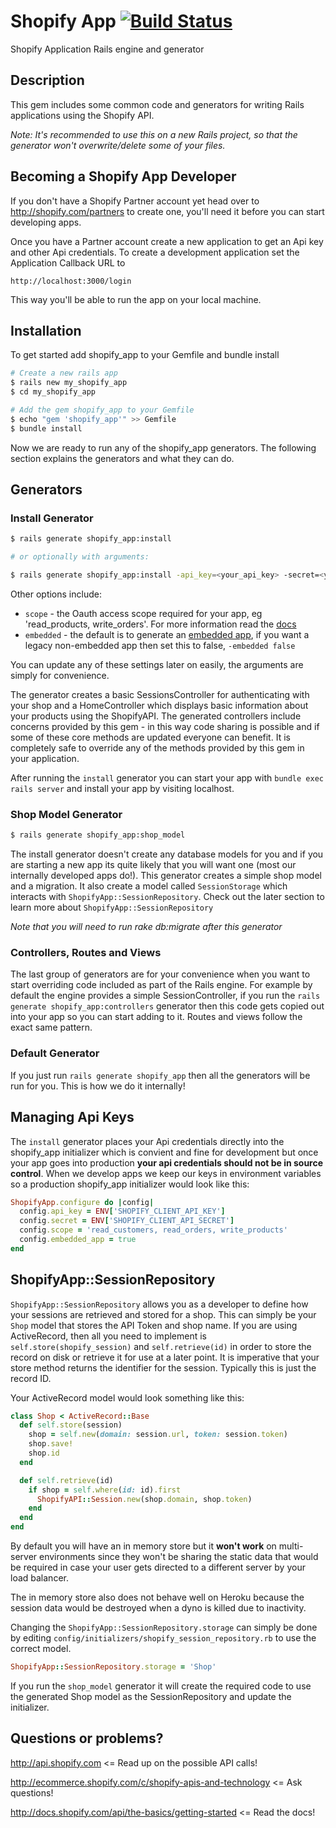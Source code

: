 Shopify App      [![Build Status](https://travis-ci.org/Shopify/shopify_app.png)](https://travis-ci.org/Shopify/shopify_app)
===========

Shopify Application Rails engine and generator


Description
-----------
This gem includes some common code and generators for writing Rails applications using the Shopify API.

*Note: It's recommended to use this on a new Rails project, so that the generator won't overwrite/delete some of your files.*


Becoming a Shopify App Developer
--------------------------------
If you don't have a Shopify Partner account yet head over to http://shopify.com/partners to create one, you'll need it before you can start developing apps.

Once you have a Partner account create a new application to get an Api key and other Api credentials. To create a development application set the Application Callback URL to

	http://localhost:3000/login

This way you'll be able to run the app on your local machine.


Installation
------------
To get started add shopify_app to your Gemfile and bundle install

``` sh
# Create a new rails app
$ rails new my_shopify_app
$ cd my_shopify_app

# Add the gem shopify_app to your Gemfile
$ echo "gem 'shopify_app'" >> Gemfile
$ bundle install
```

Now we are ready to run any of the shopify_app generators. The following section explains the generators and what they can do.


Generators
----------

### Install Generator

```sh
$ rails generate shopify_app:install

# or optionally with arguments:

$ rails generate shopify_app:install -api_key=<your_api_key> -secret=<your_app_secret>
```

Other options include:
* `scope` - the Oauth access scope required for your app, eg 'read_products, write_orders'. For more information read the [docs](http://docs.shopify.com/api/tutorials/oauth)
* `embedded` - the default is to generate an [embedded app](http://docs.shopify.com/embedded-app-sdk), if you want a legacy non-embedded app then set this to false, `-embedded false`

You can update any of these settings later on easily, the arguments are simply for convenience.

The generator creates a basic SessionsController for authenticating with your shop and a HomeController which displays basic information about your products using the ShopifyAPI. The generated controllers include concerns provided by this gem - in this way code sharing is possible and if some of these core methods are updated everyone can benefit. It is completely safe to override any of the methods provided by this gem in your application.

After running the `install` generator you can start your app with `bundle exec rails server` and install your app by visiting localhost.


### Shop Model Generator

```sh
$ rails generate shopify_app:shop_model
```

The install generator doesn't create any database models for you and if you are starting a new app its quite likely that you will want one (most our internally developed apps do!). This generator creates a simple shop model and a migration. It also create a model called `SessionStorage` which interacts with `ShopifyApp::SessionRepository`. Check out the later section to learn more about `ShopifyApp::SessionRepository`

*Note that you will need to run rake db:migrate after this generator*

### Controllers, Routes and Views

The last group of generators are for your convenience when you want to start overriding code included as part of the Rails engine. For example by default the engine provides a simple SessionController, if you run the `rails generate shopify_app:controllers` generator then this code gets copied out into your app so you can start adding to it. Routes and views follow the exact same pattern.


### Default Generator

If you just run `rails generate shopify_app` then all the generators will be run for you. This is how we do it internally!



Managing Api Keys
-----------------

The `install` generator places your Api credentials directly into the shopify_app initializer which is convient and fine for development but once your app goes into production **your api credentials should not be in source control**. When we develop apps we keep our keys in environment variables so a production shopify_app initializer would look like this:

```ruby
ShopifyApp.configure do |config|
  config.api_key = ENV['SHOPIFY_CLIENT_API_KEY']
  config.secret = ENV['SHOPIFY_CLIENT_API_SECRET']
  config.scope = 'read_customers, read_orders, write_products'
  config.embedded_app = true
end
```

ShopifyApp::SessionRepository
-----------------------------

`ShopifyApp::SessionRepository` allows you as a developer to define how your sessions are retrieved and
stored for a shop. This can simply be your `Shop` model that stores the API Token and shop name. If
you are using ActiveRecord, then all you need to implement is `self.store(shopify_session)` and
`self.retrieve(id)` in order to store the record on disk or retrieve it for use at a later point.
It is imperative that your store method returns the identifier for the session. Typically this is
just the record ID.

Your ActiveRecord model would look something like this:

```ruby
class Shop < ActiveRecord::Base
  def self.store(session)
    shop = self.new(domain: session.url, token: session.token)
    shop.save!
    shop.id
  end

  def self.retrieve(id)
    if shop = self.where(id: id).first
      ShopifyAPI::Session.new(shop.domain, shop.token)
    end
  end
end
```

By default you will have an in memory store but it **won't work** on multi-server environments since
they won't be sharing the static data that would be required in case your user gets directed to a
different server by your load balancer.

The in memory store also does not behave well on Heroku because the session data would be destroyed
when a dyno is killed due to inactivity.

Changing the `ShopifyApp::SessionRepository.storage` can simply be done by editing
`config/initializers/shopify_session_repository.rb` to use the correct model.

```ruby
ShopifyApp::SessionRepository.storage = 'Shop'
```

If you run the `shop_model` generator it will create the required code to use the generated Shop model as the SessionRepository and update the initializer.


Questions or problems?
----------------------
http://api.shopify.com <= Read up on the possible API calls!

http://ecommerce.shopify.com/c/shopify-apis-and-technology <= Ask questions!

http://docs.shopify.com/api/the-basics/getting-started <= Read the docs!
